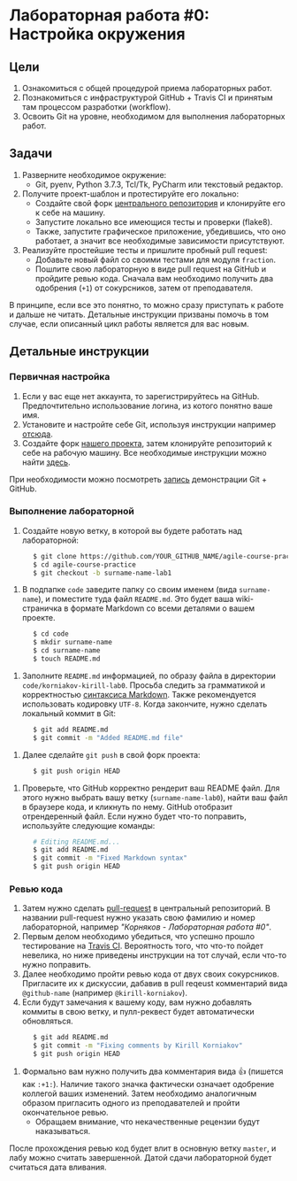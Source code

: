 # Лабораторная работа #0: Настройка окружения

## Цели

1. Ознакомиться с общей процедурой приема лабораторных работ.
1. Познакомиться с инфраструктурой GitHub + Travis CI и принятым там процессом разработки (workflow).
1. Освоить Git на уровне, необходимом для выполнения лабораторных работ.

## Задачи

1. Разверните необходимое окружение:
    - Git, pyenv, Python 3.7.3, Tcl/Tk, PyCharm или текстовый редактор.
1. Получите проект-шаблон и протестируйте его локально:
    - Создайте свой форк [центрального репозитория][central-repo] и клонируйте его к себе на машину.
    - Запустите локально все имеющися тесты и проверки (flake8).
    - Также, запустите графическое приложение, убедившись, что оно работает, а значит все необходимые зависимости присутствуют.
1. Реализуйте простейшие тесты и пришлите пробный pull request:
    - Добавьте новый файл со своими тестами для модуля `fraction`.
    - Пошлите свою лабораторную в виде pull request на GitHub и пройдите ревью кода. Сначала вам необходимо получить два одобрения (`+1`) от сокурсников, затем от преподавателя.

В принципе, если все это понятно, то можно сразу приступать к работе и дальше не читать. Детальные инструкции призваны помочь в том случае, если описанный цикл работы является для вас новым.

## Детальные инструкции

### Первичная настройка

1. Если у вас еще нет аккаунта, то зарегистрируйтесь на GitHub. Предпочтительно использование логина, из котого понятно ваше имя.
1. Установите и настройте себе Git, используя инструкции например [отсюда][help-git].
1. Создайте форк [нашего проекта][central-repo], затем клонируйте репозиторий к себе на рабочую машину. Все необходимые инструкции можно найти [здесь][help-fork].

При необходимости можно посмотреть [запись][gitcast] демонстрации Git + GitHub.

### Выполнение лабораторной

1. Создайте новую ветку, в которой вы будете работать над лабораторной:

  ```bash
        $ git clone https://github.com/YOUR_GITHUB_NAME/agile-course-practice
        $ cd agile-course-practice
        $ git checkout -b surname-name-lab1
  ```

1. В подпапке `code` заведите папку со своим именем (вида `surname-name`), и поместите туда файл `README.md`. Это будет ваша wiki-страничка в формате Markdown со всеми деталями о вашем проекте.

  ```bash
        $ cd code
        $ mkdir surname-name
        $ cd surname-name
        $ touch README.md
  ```

1. Заполните `README.md` информацией, по образу файла в директории `code/korniakov-kirill-lab0`. Просьба следить за грамматикой и корректностью [синтаксиса Markdown][gfm]. Также рекомендуется использовать кодировку `UTF-8`. Когда закончите, нужно сделать локальный коммит в Git:

  ```bash
        $ git add README.md
        $ git commit -m "Added README.md file"
  ```

1. Далее сделайте `git push` в свой форк проекта:

  ```bash
        $ git push origin HEAD
  ```

1. Проверьте, что GitHub корректно рендерит ваш README файл. Для этого нужно выбрать вашу ветку (`surname-name-lab0`), найти ваш файл в браузере кода, и кликнуть по нему. GitHub отобразит отрендеренный файл. Если нужно будет что-то поправить, используйте следующие команды:

  ```bash
        # Editing README.md...
        $ git add README.md
        $ git commit -m "Fixed Markdown syntax"
        $ git push origin HEAD
  ```

### Ревью кода

1. Затем нужно сделать [pull-request][help-pr] в центральный репозиторий. В названии pull-request нужно указать свою фамилию и номер лабораторной, например _"Корняков - Лабораторная работа #0"_.
1. Первым делом необходимо убедиться, что успешно прошло тестирование на [Travis CI][travis]. Вероятность того, что что-то пойдет невелика, но ниже приведены инструкции на тот случай, если что-то нужно поправить.
1. Далее необходимо пройти ревью кода от двух своих сокурсников. Пригласите их к дискуссии, дабавив в pull reqeust комментарий вида `@github-name` (например `@kirill-korniakov`).
1. Если будут замечания к вашему коду, вам нужно добавлять коммиты в свою ветку, и пулл-реквест будет автоматически обновляться.

  ```bash
        $ git add README.md
        $ git commit -m "Fixing comments by Kirill Korniakov"
        $ git push origin HEAD
  ```

1. Формально вам нужно получить два комментария вида :+1: (пишется как `:+1:`). Наличие такого значка фактически означает одобрение коллегой ваших изменений. Затем необходимо аналогичным образом пригласить одного из преподавателей и пройти окончательное ревью.
    - Обращаем внимание, что некачественные рецензии будут наказываться.

После прохождения ревью код будет влит в основную ветку `master`, и лабу можно считать завершенной. Датой сдачи лабораторной будет считаться дата вливания.

<!-- LINKS UPDATABLE -->

[topics]:       https://docs.google.com/spreadsheets/d/1Pt9i-UGUiFG8_tjnUjxmCqVjP9VHG9GJc1LNZQeGU_4/edit#gid=489721713

<!-- LINKS PERMANENT -->

[central-repo]: https://github.com/UNN-ITMM-Software/agile-course-practice-python
[travis]:       https://travis-ci.com/github/UNN-ITMM-Software/agile-course-practice-python/pull_requests
[gitcast]:      http://www.youtube.com/playlist?list=PLSzOhsr5tmhrgV7u7CSzX4Ki1a9r0AKzV

[help-git]:     https://help.github.com/articles/set-up-git
[help-fork]:    https://help.github.com/articles/fork-a-repo
[help-pr]:      https://help.github.com/articles/using-pull-requests
[gfm]:          https://help.github.com/articles/github-flavored-markdown
